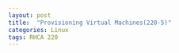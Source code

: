 ```yaml
---
layout: post
title:  "Provisioning Virtual Machines(220-5)"
categories: Linux
tags: RHCA 220
---
```

